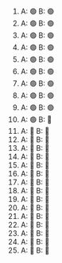 1.	A: 🟢	B: 🟢
2.	A: 🟢	B: 🟢
3.	A: 🟢	B: 🟢
4.	A: 🟢	B: 🟢
5.	A: 🟢	B: 🟢
6.	A: 🟢	B: 🟢
7.	A: 🟢	B: 🟢
8.	A: 🟢	B: 🟢
9.	A: 🟢	B: 🟢
10.	A: 🟢	B: 🔴
11.	A: 🔴	B: 🔴
12.	A: 🔴	B: 🔴
13.	A: 🔴	B: 🔴
14.	A: 🔴	B: 🔴
15.	A: 🔴	B: 🔴
16.	A: 🔴	B: 🔴
17.	A: 🔴	B: 🔴
18.	A: 🔴	B: 🔴
19.	A: 🔴	B: 🔴
20.	A: 🔴	B: 🔴
21.	A: 🔴	B: 🔴
22.	A: 🔴	B: 🔴
23.	A: 🔴	B: 🔴
24.	A: 🔴	B: 🔴
25.	A: 🔴	B: 🔴

